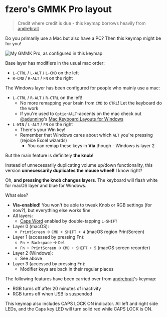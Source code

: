 # fzero's GMMK Pro layout

> Credit where credit is due - this keymap borrows heavily from [andrebrait](../andrebrait)

Do you primarily use a Mac but also have a PC? Then this keymap might be for you!

![My GMMK Pro, as configured in this keymap](https://i.snap.as/jRuikQ5S.jpeg)

Base layer has modifiers in the usual mac order:

- `L-CTRL` / `L-ALT` / `L-CMD` on the left
- `R-CMD` / `R-ALT` / `FN` on the right

The Windows layer has been configured for people who mainly use a mac:

- `L-CTRL` / `R-ALT` / `R-CTRL` on the left!
  - No more remapping your brain from `CMD` to `CTRL`! Let the keyboard do the work
  - If you're used to `Option`/`ALT`-accents on the mac check out [@adunning](https://github.com/adunning)'s [Mac Keyboard Layouts for Windows](/adunning/Mac-Keyboard-Layouts-for-Windows)
- `L-WIN` / `L-ALT` / `FN` on the right
  - There's your Win key!
  - Remember that Windows cares about which `ALT` you're pressing (rejoice Excel wizards)
    - You can remap these keys in **Via** though - Windows is layer 2

But the main feature is definitely **the knob**!

Instead of unnecessarily duplicating volume up/down functionality, this version **unnecessarily duplicates the mouse wheel!** I know right?

Oh, **and pressing the knob changes layers**. The keyboard will flash white for macOS layer and blue for Windows.

What else?

- **Via-enabled!** You won't be able to tweak Knob or RGB settings (for now?), but everything else works fine
- All layers:
  - [Caps Word](https://docs.qmk.fm/#/feature_caps_word) enabled by double-tapping `L-SHIFT`
- Layer 0 (macOS):
  - `PrintScreen` &rarr; `CMD + SHIFT + 4` (macOS region PrintScreen)
- Layer 1 (accessed by pressing Fn):
  - `Fn + Backspace` &rarr; `Del`
  - `Fn + PrintScreen` &rarr; `CMD + SHIFT + 5` (macOS screen recorder)
- Layer 2 (Windows):
  - See above
- Layer 3 (accessed by pressing Fn):
  - Modifier keys are back in their regular places

The following features have been carried over from [andrebrait](../andrebrait)'s keymap:

- RGB turns off after 20 minutes of inactivity
- RGB turns off when USB is suspended

This keymap also includes CAPS LOCK ON indicator. All left and right side LEDs, and the Caps key LED will turn solid red while CAPS LOCK is ON.
